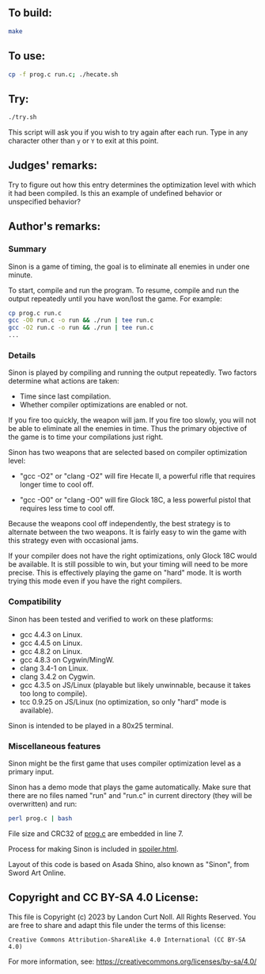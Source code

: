 ## To build:

```sh
make
```


## To use:

```sh
cp -f prog.c run.c; ./hecate.sh
```


## Try:

```sh
./try.sh
```

This script will ask you if you wish to try again after each run. Type in any
character other than `y` or `Y` to exit at this point.


## Judges' remarks:

Try to figure out how this entry determines the optimization level with
which it had been compiled. Is this an example of undefined behavior
or unspecified behavior?


## Author's remarks:

### Summary

Sinon is a game of timing, the goal is to eliminate all enemies in
under one minute.

To start, compile and run the program.  To resume, compile and run the
output repeatedly until you have won/lost the game.  For example:

```sh
cp prog.c run.c
gcc -O0 run.c -o run && ./run | tee run.c
gcc -O2 run.c -o run && ./run | tee run.c
...
```

### Details

Sinon is played by compiling and running the output repeatedly.  Two
factors determine what actions are taken:

+ Time since last compilation.
+ Whether compiler optimizations are enabled or not.

If you fire too quickly, the weapon will jam.  If you fire too slowly,
you will not be able to eliminate all the enemies in time.  Thus the
primary objective of the game is to time your compilations just right.

Sinon has two weapons that are selected based on compiler optimization
level:

+ "gcc -O2" or "clang -O2" will fire Hecate II, a powerful rifle that
  requires longer time to cool off.

+ "gcc -O0" or "clang -O0" will fire Glock 18C, a less powerful pistol
  that requires less time to cool off.

Because the weapons cool off independently, the best strategy is to
alternate between the two weapons.  It is fairly easy to win the game
with this strategy even with occasional jams.

If your compiler does not have the right optimizations, only Glock 18C
would be available.  It is still possible to win, but your timing will
need to be more precise.  This is effectively playing the game on
"hard" mode.  It is worth trying this mode even if you have the right
compilers.


### Compatibility

Sinon has been tested and verified to work on these platforms:

+ gcc 4.4.3 on Linux.
+ gcc 4.4.5 on Linux.
+ gcc 4.8.2 on Linux.
+ gcc 4.8.3 on Cygwin/MingW.
+ clang 3.4-1 on Linux.
+ clang 3.4.2 on Cygwin.
+ gcc 4.3.5 on JS/Linux (playable but likely unwinnable, because it
  takes too long to compile).
+ tcc 0.9.25 on JS/Linux (no optimization, so only "hard" mode is
  available).

Sinon is intended to be played in a 80x25 terminal.

### Miscellaneous features

Sinon might be the first game that uses compiler optimization level as
a primary input.

Sinon has a demo mode that plays the game automatically.  Make sure
that there are no files named "run" and "run.c" in current directory
(they will be overwritten) and run:

```sh
perl prog.c | bash
```

File size and CRC32 of [prog.c](prog.c) are embedded in line 7.

Process for making Sinon is included in [spoiler.html](spoiler.html).

Layout of this code is based on Asada Shino, also known as "Sinon",
from Sword Art Online.


## Copyright and CC BY-SA 4.0 License:

This file is Copyright (c) 2023 by Landon Curt Noll.  All Rights Reserved.
You are free to share and adapt this file under the terms of this license:

    Creative Commons Attribution-ShareAlike 4.0 International (CC BY-SA 4.0)

For more information, see: https://creativecommons.org/licenses/by-sa/4.0/
